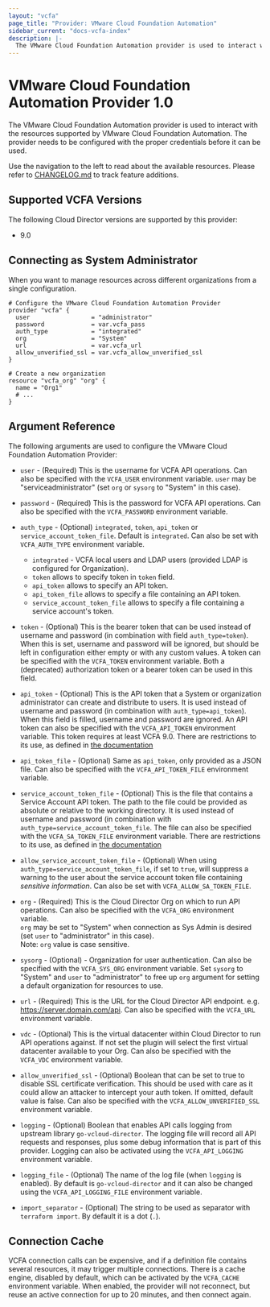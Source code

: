 ```yaml
---
layout: "vcfa"
page_title: "Provider: VMware Cloud Foundation Automation"
sidebar_current: "docs-vcfa-index"
description: |-
  The VMware Cloud Foundation Automation provider is used to interact with the resources supported by VMware Cloud Foundation Automation. The provider needs to be configured with the proper credentials before it can be used.
---
```


# VMware Cloud Foundation Automation Provider 1.0

The VMware Cloud Foundation Automation provider is used to interact with the resources supported by VMware Cloud Foundation Automation. The provider needs to be configured with the proper credentials before it can be used.

Use the navigation to the left to read about the available resources. Please refer to
[CHANGELOG.md](https://github.com/vmware/terraform-provider-vcfa/blob/main/CHANGELOG.md)
to track feature additions.

## Supported VCFA Versions

The following Cloud Director versions are supported by this provider:

* 9.0

## Connecting as System Administrator

When you want to manage resources across different organizations from a single configuration.

```hcl
# Configure the VMware Cloud Foundation Automation Provider
provider "vcfa" {
  user                 = "administrator"
  password             = var.vcfa_pass
  auth_type            = "integrated"
  org                  = "System"
  url                  = var.vcfa_url
  allow_unverified_ssl = var.vcfa_allow_unverified_ssl
}

# Create a new organization
resource "vcfa_org" "org" {
  name = "Org1"
  # ...
}

```

## Argument Reference

The following arguments are used to configure the VMware Cloud Foundation Automation Provider:

* `user` - (Required) This is the username for VCFA API operations. Can also be specified
  with the `VCFA_USER` environment variable. `user` may be "serviceadministrator" (set `org` or
  `sysorg` to "System" in this case).
  
* `password` - (Required) This is the password for VCFA API operations. Can
  also be specified with the `VCFA_PASSWORD` environment variable.

* `auth_type` - (Optional) `integrated`, `token`, `api_token` or `service_account_token_file`. 
  Default is `integrated`. Can also be set with `VCFA_AUTH_TYPE` environment variable. 
  * `integrated` - VCFA local users and LDAP users (provided LDAP is configured for Organization).
  * `token` allows to specify token in `token` field.
  * `api_token` allows to specify an API token.
  * `api_token_file` allows to specify a file containing an API token.
  * `service_account_token_file` allows to specify a file containing a service account's token.
  
* `token` - (Optional) This is the bearer token that can be used instead of username
   and password (in combination with field `auth_type=token`). When this is set, username and
   password will be ignored, but should be left in configuration either empty or with any custom
   values. A token can be specified with the `VCFA_TOKEN` environment variable.
   Both a (deprecated) authorization token or a bearer token can be used in this field.

* `api_token` - (Optional) This is the API token that a System or organization administrator can create and 
   distribute to users. It is used instead of username and password (in combination with `auth_type=api_token`). When
   this field is filled, username and password are ignored. An API token can also be specified with the `VCFA_API_TOKEN`
   environment variable. This token requires at least VCFA 9.0. There are restrictions to its use, as defined in
   [the documentation](https://docs.vmware.com/en/VMware-Cloud-Director/10.3/VMware-Cloud-Director-Service-Provider-Admin-Portal-Guide/GUID-A1B3B2FA-7B2C-4EE1-9D1B-188BE703EEDE.html)

* `api_token_file` - (Optional) Same as `api_token`, only provided 
   as a JSON file. Can also be specified with the `VCFA_API_TOKEN_FILE` environment variable.
 
* `service_account_token_file` - (Optional) This is the file that contains a Service Account API token. The
   path to the file could be provided as absolute or relative to the working directory. It is used instead of username
   and password (in combination with `auth_type=service_account_token_file`. The file can also be specified with the 
   `VCFA_SA_TOKEN_FILE` environment variable. There are restrictions to its use, as defined in 
   [the documentation](https://docs.vmware.com/en/VMware-Cloud-Director/10.4/VMware-Cloud-Director-Service-Provider-Admin-Portal-Guide/GUID-8CD3C8BE-3187-4769-B960-3E3315492C16.html)

* `allow_service_account_token_file` - (Optional) When using `auth_type=service_account_token_file`,
  if set to `true`, will suppress a warning to the user about the service account token file containing *sensitive information*.
  Can also be set with `VCFA_ALLOW_SA_TOKEN_FILE`.

* `org` - (Required) This is the Cloud Director Org on which to run API
  operations. Can also be specified with the `VCFA_ORG` environment
  variable.  
  `org` may be set to "System" when connection as Sys Admin is desired
  (set `user` to "administrator" in this case).  
  Note: `org` value is case sensitive.
  
* `sysorg` - (Optional) - Organization for user authentication. Can also be
   specified with the `VCFA_SYS_ORG` environment variable. Set `sysorg` to "System" and
   `user` to "administrator" to free up `org` argument for setting a default organization
   for resources to use.
   
* `url` - (Required) This is the URL for the Cloud Director API endpoint. e.g.
  https://server.domain.com/api. Can also be specified with the `VCFA_URL` environment variable.
  
* `vdc` - (Optional) This is the virtual datacenter within Cloud Director to run
  API operations against. If not set the plugin will select the first virtual
  datacenter available to your Org. Can also be specified with the `VCFA_VDC` environment
  variable.

* `allow_unverified_ssl` - (Optional) Boolean that can be set to true to
  disable SSL certificate verification. This should be used with care as it
  could allow an attacker to intercept your auth token. If omitted, default
  value is false. Can also be specified with the
  `VCFA_ALLOW_UNVERIFIED_SSL` environment variable.

* `logging` - (Optional) Boolean that enables API calls logging from upstream library `go-vcloud-director`. 
   The logging file will record all API requests and responses, plus some debug information that is part of this 
   provider. Logging can also be activated using the `VCFA_API_LOGGING` environment variable.

* `logging_file` - (Optional) The name of the log file (when `logging` is enabled). By default is 
  `go-vcloud-director` and it can also be changed using the `VCFA_API_LOGGING_FILE` environment variable.
  
* `import_separator` - (Optional) The string to be used as separator with `terraform import`. By default
  it is a dot (`.`).

## Connection Cache

VCFA connection calls can be expensive, and if a definition file contains several resources, it may trigger 
multiple connections. There is a cache engine, disabled by default, which can be activated by the `VCFA_CACHE` 
environment variable. When enabled, the provider will not reconnect, but reuse an active connection for up to 20 
minutes, and then connect again.

[service-account]: /providers/vmware/vcfa/latest/docs/resources/service_account
[service-account-script]: https://github.com/vmware/terraform-provider-vcfa/blob/main/scripts/create_service_account.sh
[api-token]: /providers/vmware/vcfa/latest/docs/resource/api_token
